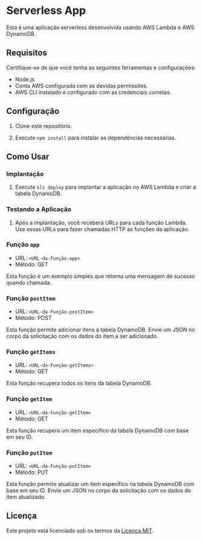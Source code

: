 # Serverless App

Esta é uma aplicação serverless desenvolvida usando AWS Lambda e AWS DynamoDB.

## Requisitos

Certifique-se de que você tenha as seguintes ferramentas e configurações:

- Node.js
- Conta AWS configurada com as devidas permissões.
- AWS CLI instalado e configurado com as credenciais corretas.

## Configuração

1. Clone este repositório.

2. Execute `npm install` para instalar as dependências necessárias.

## Como Usar

### Implantação

1. Execute `sls deploy` para implantar a aplicação no AWS Lambda e criar a tabela DynamoDB.

### Testando a Aplicação

1. Após a implantação, você receberá URLs para cada função Lambda. Use essas URLs para fazer chamadas HTTP às funções da aplicação.

### Função `app`

- URL: `<URL-da-Função-app>`
- Método: GET

Esta função é um exemplo simples que retorna uma mensagem de sucesso quando chamada.

### Função `postItem`

- URL: `<URL-da-Função-postItem>`
- Método: POST

Esta função permite adicionar itens à tabela DynamoDB. Envie um JSON no corpo da solicitação com os dados do item a ser adicionado.

### Função `getItems`

- URL: `<URL-da-Função-getItems>`
- Método: GET

Esta função recupera todos os itens da tabela DynamoDB.

### Função `getItem`

- URL: `<URL-da-Função-getItem>`
- Método: GET

Esta função recupera um item específico da tabela DynamoDB com base em seu ID.

### Função `putItem`

- URL: `<URL-da-Função-putItem>`
- Método: PUT

Esta função permite atualizar um item específico na tabela DynamoDB com base em seu ID. Envie um JSON no corpo da solicitação com os dados do item atualizado.

## Licença

Este projeto está licenciado sob os termos da [Licença MIT](LICENSE).
